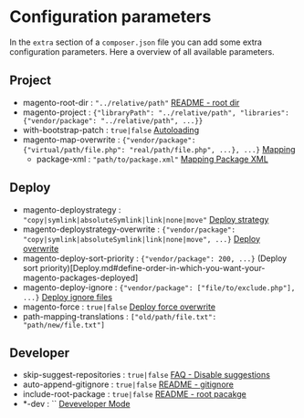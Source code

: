 # Configuration parameters

In the `extra` section of a `composer.json` file you can add some extra configuration parameters.
Here a overview of all available parameters.

## Project

- magento-root-dir : `"../relative/path"` [README - root dir](../README.md#install-a-module-in-your-project)
- magento-project : `{"libraryPath": "../relative/path", "libraries": {"vendor/package": "../relative/path", ...}}`
- with-bootstrap-patch : `true|false` [Autoloading](Autoloading.md)
- magento-map-overwrite : `{"vendor/package": {"virtual/path/file.php": "real/path/file.php", ...}, ...}` [Mapping](Mapping.md)
  - package-xml : `"path/to/package.xml"` [Mapping Package XML](Mapping.md#mapping-with-packagexml)

## Deploy

- magento-deploystrategy : `"copy|symlink|absoluteSymlink|link|none|move"` [Deploy strategy](Deploy.md)
- magento-deploystrategy-overwrite : `{"vendor/package": "copy|symlink|absoluteSymlink|link|none|move", ...}` [Deploy overwrite](Deploy.md#overwrite-deploy-method-per-module)
- magento-deploy-sort-priority : `{"vendor/package": 200, ...}` (Deploy sort priority)[Deploy.md#define-order-in-which-you-want-your-magento-packages-deployed]
- magento-deploy-ignore : `{"vendor/package": ["file/to/exclude.php"], ...}` [Deploy ignore files](Deploy.md#prevent-single-files-from-deploy)
- magento-force : `true|false` [Deploy force overwrite](Deploy.md#define-order-in-which-you-want-your-magento-packages-deployed)
- path-mapping-translations : `["old/path/file.txt": "path/new/file.txt"]`

## Developer

- skip-suggest-repositories : `true|false` [FAQ - Disable suggestions](FAQ.md#can-i-disable-repository-suggestions)
- auto-append-gitignore : `true|false` [README - gitignore](../README.md#auto-add-files-to-gitignore)
- include-root-package : `true|false` [README - root pacakge](../README.md#include-your-project-in-deployment)
- *-dev : `` [Deveveloper Mode](DevMode.md)
